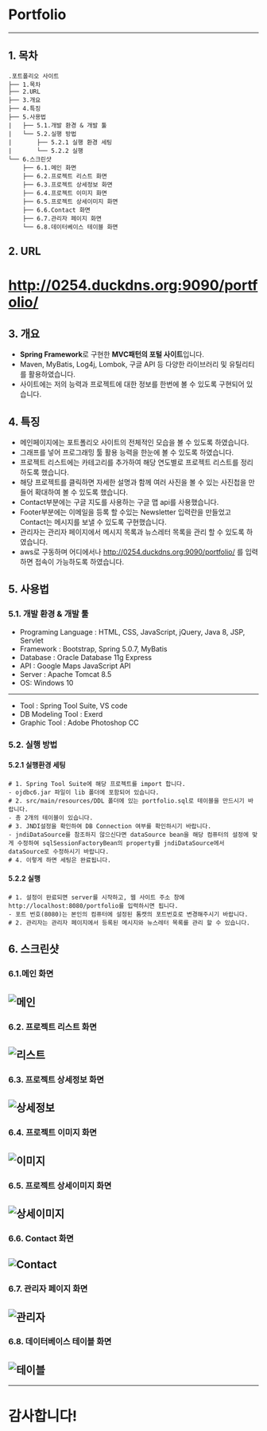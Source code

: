 # Portfolio

--------------
## 1. 목차
```
.포트폴리오 사이트
├── 1.목차
├── 2.URL
├── 3.개요
├── 4.특징
├── 5.사용법
|   ├── 5.1.개발 환경 & 개발 툴
|   └── 5.2.실행 방법
|       ├── 5.2.1 실행 환경 세팅
|       └── 5.2.2 실행
└── 6.스크린샷
    ├── 6.1.메인 화면
    ├── 6.2.프로젝트 리스트 화면
    ├── 6.3.프로젝트 상세정보 화면
    ├── 6.4.프로젝트 이미지 화면
    ├── 6.5.프로젝트 상세이미지 화면
    ├── 6.6.Contact 화면
    ├── 6.7.관리자 페이지 화면
    └── 6.8.데이터베이스 테이블 화면
```

## 2. URL 
# http://0254.duckdns.org:9090/portfolio/



## 3. 개요
 - **Spring Framework**로 구현한 **MVC패턴의 포털 사이트**입니다. 
 - Maven, MyBatis, Log4j, Lombok, 구글 API 등 다양한 라이브러리 및 유틸리티를 활용하였습니다. 
 - 사이트에는 저의 능력과 프로젝트에 대한 정보를 한번에 볼 수 있도록 구현되어 있습니다.
 
 
 
## 4. 특징
- 메인페이지에는 포트폴리오 사이트의 전체적인 모습을 볼 수 있도록 하였습니다.
- 그래프를 넣어 프로그래밍 툴 활용 능력을 한눈에 볼 수 있도록 하였습니다.
- 프로젝트 리스트에는 카테고리를 추가하여 해당 연도별로 프로젝트 리스트를 정리하도록 했습니다.
- 해당 프로젝트를 클릭하면 자세한 설명과 함께 여러 사진을 볼 수 있는 사진첩을 만들어 확대하여 볼 수 있도록 했습니다.
- Contact부분에는 구글 지도를 사용하는 구글 맵 api를 사용했습니다.
- Footer부분에는 이메일을 등록 할 수있는 Newsletter 입력란을 만들었고 Contact는 메시지를 보낼 수 있도록 구현했습니다.
- 관리자는 관리자 페이지에서 메시지 목록과 뉴스레터 목록을 관리 할 수 있도록 하였습니다.
- aws로 구동하며 어디에서나 http://0254.duckdns.org:9090/portfolio/ 를 입력하면 접속이 가능하도록 하였습니다.



## 5. 사용법
### 5.1. 개발 환경 & 개발 툴
- Programing Language : HTML, CSS, JavaScript, jQuery, Java 8, JSP, Servlet
- Framework : Bootstrap, Spring 5.0.7, MyBatis
- Database : Oracle Database 11g Express
- API : Google Maps JavaScript API
- Server : Apache Tomcat 8.5
- OS: Windows 10 
-----------------------------------------------------------------------------
- Tool : Spring Tool Suite, VS code
- DB Modeling Tool : Exerd
- Graphic Tool : Adobe Photoshop CC


### 5.2. 실행 방법
#### 5.2.1 실행환경 세팅
```
# 1. Spring Tool Suite에 해당 프로젝트를 import 합니다.
- ojdbc6.jar 파일이 lib 폴더에 포함되어 있습니다. 
# 2. src/main/resources/DDL 폴더에 있는 portfolio.sql로 테이블을 만드시기 바랍니다. 
- 총 2개의 테이블이 있습니다.
# 3. JNDI설정을 확인하여 DB Connection 여부를 확인하시기 바랍니다.
- jndiDataSource를 참조하지 않으신다면 dataSource bean을 해당 컴퓨터의 설정에 맞게 수정하여 sqlSessionFactoryBean의 property를 jndiDataSource에서 dataSource로 수정하시기 바랍니다.
# 4. 이렇게 하면 세팅은 완료됩니다.
```
#### 5.2.2 실행
```
# 1. 설정이 완료되면 server를 시작하고, 웹 사이트 주소 창에 http://localhost:8080/portfolio를 입력하시면 됩니다. 
- 포트 번호(8080)는 본인의 컴퓨터에 설정된 톰캣의 포트번호로 변경해주시기 바랍니다. 
# 2. 관리자는 관리자 페이지에서 등록된 메시지와 뉴스레터 목록를 관리 할 수 있습니다.
```


## 6. 스크린샷

### 6.1.메인 화면
 ![메인](./screenshot/pf0.PNG)
 -------------

### 6.2. 프로젝트 리스트 화면
 ![리스트](./screenshot/pf3.PNG)
 -------------
 
 ### 6.3. 프로젝트 상세정보 화면
 ![상세정보](./screenshot/pf7.PNG)
 -------------
  
 ### 6.4. 프로젝트 이미지 화면
 ![이미지](./screenshot/pf8.PNG)
 -------------
  
 ### 6.5. 프로젝트 상세이미지 화면
 ![상세이미지](./screenshot/pf9.PNG)
 -------------
  
 ### 6.6. Contact 화면
 ![Contact](./screenshot/pf10.PNG)
 -------------
  
 ### 6.7. 관리자 페이지 화면
 ![관리자](./screenshot/pf12.PNG)
 -------------
  
 ### 6.8. 데이터베이스 테이블 화면
 ![테이블](./screenshot/pf13.PNG)
 -------------

------------------------------------------------------------------------------
# 감사합니다!
